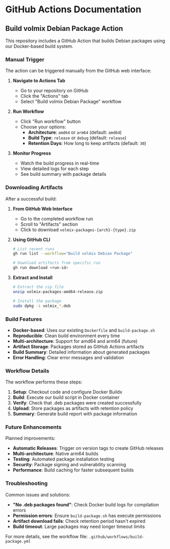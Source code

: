 # GitHub Actions Documentation

## Build volmix Debian Package Action

This repository includes a GitHub Action that builds Debian packages using our Docker-based build system.

### Manual Trigger

The action can be triggered manually from the GitHub web interface:

1. **Navigate to Actions Tab**
   - Go to your repository on GitHub
   - Click the "Actions" tab
   - Select "Build volmix Debian Package" workflow

2. **Run Workflow**
   - Click "Run workflow" button
   - Choose your options:
     - **Architecture**: `amd64` or `arm64` (default: `amd64`)
     - **Build Type**: `release` or `debug` (default: `release`) 
     - **Retention Days**: How long to keep artifacts (default: `30`)

3. **Monitor Progress**
   - Watch the build progress in real-time
   - View detailed logs for each step
   - See build summary with package details

### Downloading Artifacts

After a successful build:

1. **From GitHub Web Interface**
   - Go to the completed workflow run
   - Scroll to "Artifacts" section
   - Click to download `volmix-packages-{arch}-{type}.zip`

2. **Using GitHub CLI**
   ```bash
   # List recent runs
   gh run list --workflow="Build volmix Debian Package"
   
   # Download artifacts from specific run
   gh run download <run-id>
   ```

3. **Extract and Install**
   ```bash
   # Extract the zip file
   unzip volmix-packages-amd64-release.zip
   
   # Install the package
   sudo dpkg -i volmix_*.deb
   ```

### Build Features

- **Docker-based**: Uses our existing `Dockerfile` and `build-package.sh`
- **Reproducible**: Clean build environment every time
- **Multi-architecture**: Support for amd64 and arm64 (future)
- **Artifact Storage**: Packages stored as GitHub Actions artifacts
- **Build Summary**: Detailed information about generated packages
- **Error Handling**: Clear error messages and validation

### Workflow Details

The workflow performs these steps:

1. **Setup**: Checkout code and configure Docker Buildx
2. **Build**: Execute our build script in Docker container
3. **Verify**: Check that .deb packages were created successfully
4. **Upload**: Store packages as artifacts with retention policy
5. **Summary**: Generate build report with package information

### Future Enhancements

Planned improvements:

- **Automatic Releases**: Trigger on version tags to create GitHub releases
- **Multi-architecture**: Native arm64 builds
- **Testing**: Automated package installation testing
- **Security**: Package signing and vulnerability scanning
- **Performance**: Build caching for faster subsequent builds

### Troubleshooting

Common issues and solutions:

- **"No .deb packages found"**: Check Docker build logs for compilation errors
- **Permission errors**: Ensure `build-package.sh` has execute permissions
- **Artifact download fails**: Check retention period hasn't expired
- **Build timeout**: Large packages may need longer timeout limits

For more details, see the workflow file: `.github/workflows/build-package.yml`